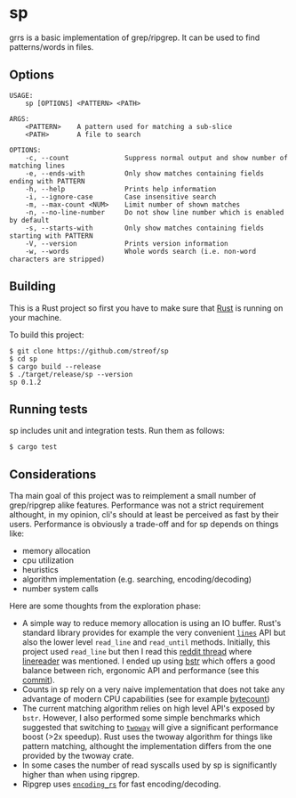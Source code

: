 # sp

grrs is a basic implementation of grep/ripgrep. It can be used to find patterns/words
in files. 

## Options

```
USAGE:
    sp [OPTIONS] <PATTERN> <PATH>

ARGS:
    <PATTERN>    A pattern used for matching a sub-slice
    <PATH>       A file to search

OPTIONS:
    -c, --count              Suppress normal output and show number of matching lines
    -e, --ends-with          Only show matches containing fields ending with PATTERN
    -h, --help               Prints help information
    -i, --ignore-case        Case insensitive search
    -m, --max-count <NUM>    Limit number of shown matches
    -n, --no-line-number     Do not show line number which is enabled by default
    -s, --starts-with        Only show matches containing fields starting with PATTERN
    -V, --version            Prints version information
    -w, --words              Whole words search (i.e. non-word characters are stripped)
```


## Building

This is a Rust project so first you have to make sure that [Rust](https://www.rust-lang.org/)
is running on your machine.

To build this project:

```
$ git clone https://github.com/streof/sp
$ cd sp
$ cargo build --release
$ ./target/release/sp --version
sp 0.1.2
```

## Running tests

sp includes unit and integration tests. Run them as follows:

```
$ cargo test
```

## Considerations

Tha main goal of this project was to reimplement a small number of grep/ripgrep
alike features. Performance was not a strict requirement althought, in my
opinion, cli's should at least be perceived as fast by their users. Performance
is obviously a trade-off and for sp depends on things like:

- memory allocation
- cpu utilization
- heuristics
- algorithm implementation (e.g. searching, encoding/decoding)
- number system calls

Here are some thoughts from the exploration phase:

- A simple way to reduce memory allocation is using an IO buffer. Rust's
standard library provides for example the very convenient [`lines`](https://doc.rust-lang.org/std/io/trait.BufRead.html#method.lines) API but also the lower level `read_line` and `read_until` methods. Initially, this
project used `read_line` but then I read this [reddit thread](https://www.reddit.com/r/rust/comments/cqpswx/processing_data_line_by_line_from_stdin_rust/) where [linereader](https://github.com/Freaky/rust-linereader)
was mentioned. I ended up using [bstr](https://github.com/BurntSushi/bstr) which
offers a good balance between rich, ergonomic API and performance (see this [commit](https://github.com/BurntSushi/bstr/commit/66dee497c8da16f397c1d0952e58dadf04b66b5c)).
- Counts in sp rely on a very naive implementation that does not take any
advantage of modern CPU capabilities (see for example [bytecount](https://github.com/llogiq/bytecount))
- The current matching algorithm relies on high level API's exposed by `bstr`.
However, I also performed some simple benchmarks which suggested that switching
to [`twoway`](https://github.com/bluss/twoway) will give a significant performance
boost (>2x speedup). Rust uses the twoway algorithm for things like pattern
matching, althought the implementation differs from the one provided by the twoway
crate.
- In some cases the number of read syscalls used by sp is significantly higher
than when using ripgrep.
- Ripgrep uses [`encoding_rs`](https://github.com/hsivonen/encoding_rs) for fast
encoding/decoding.

